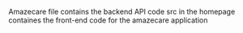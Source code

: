 Amazecare file contains the backend API code 
src in the homepage containes the front-end code for the amazecare application
